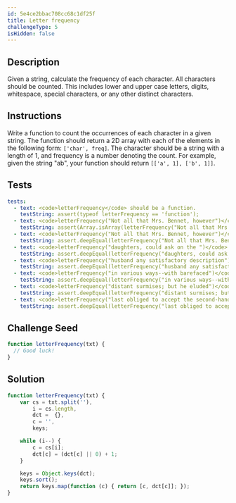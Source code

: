 ```yaml
---
id: 5e4ce2bbac708cc68c1df25f
title: Letter frequency
challengeType: 5
isHidden: false
---
```


## Description
<section id='description'>
Given a string, calculate the frequency of each character.
All characters should be counted. This includes lower and upper case letters, digits, whitespace, special characters, or any other distinct characters.
</section>

## Instructions
<section id='instructions'>
Write a function to count the occurrences of each character in a given string.
The function should return a 2D array with each of the elements in the following form: <code>['char', freq]</code>. The character should be a string with a length of 1, and frequency is a number denoting the count.
For example, given the string "ab", your function should return <code>[['a', 1], ['b', 1]]</code>.
</section>

## Tests
<section id='tests'>

``` yml
tests:
  - text: <code>letterFrequency</code> should be a function.
    testString: assert(typeof letterFrequency == 'function');
  - text: <code>letterFrequency("Not all that Mrs. Bennet, however")</code> should return an array.
    testString: assert(Array.isArray(letterFrequency("Not all that Mrs. Bennet, however")));
  - text: <code>letterFrequency("Not all that Mrs. Bennet, however")</code> should return <code>[[" ", 5], [", ", 1], [".", 1], ["B", 1], ["M", 1], ["N", 1], ["a", 2], ["e", 4], ["h", 2], ["l", 2], ["n", 2], ["o", 2], ["r", 2], ["s", 1], ["t", 4], ["v", 1], ["w", 1]]</code>.
    testString: assert.deepEqual(letterFrequency("Not all that Mrs. Bennet, however"), [[' ', 5], [',', 1], ['.', 1], ['B', 1], ['M', 1], ['N', 1], ['a', 2], ['e', 4], ['h', 2], ['l', 2], ['n', 2], ['o', 2], ['r', 2], ['s', 1], ['t', 4], ['v', 1], ['w', 1]]);
  - text: <code>letterFrequency("daughters, could ask on the ")</code> should return <code>[[' ',5],[',',1],['a',2],['c',1],['d',2],['e',2],['g',1],['h',2],['k',1],['l',1],['n',1],['o',2],['r',1],['s',2],['t',2],['u',2]]</code>.
    testString: assert.deepEqual(letterFrequency("daughters, could ask on the "), [[' ', 5], [',', 1], ['a', 2], ['c', 1], ['d', 2], ['e', 2], ['g', 1], ['h', 2], ['k', 1], ['l', 1], ['n', 1], ['o', 2], ['r', 1], ['s', 2], ['t', 2], ['u', 2]]);
  - text: <code>letterFrequency("husband any satisfactory description")</code> should return <code>[[" ", 3], ["a", 4], ["b", 1], ["c", 2], ["d", 2], ["e", 1], ["f", 1], ["h", 1], ["i", 3], ["n", 3], ["o", 2], ["p", 1], ["r", 2], ["s", 4], ["t", 3], ["u", 1], ["y", 2]]</code>.
    testString: assert.deepEqual(letterFrequency("husband any satisfactory description"), [[' ', 3], ['a', 4], ['b', 1], ['c', 2], ['d', 2], ['e', 1], ['f', 1], ['h', 1], ['i', 3], ['n', 3], ['o', 2], ['p', 1], ['r', 2], ['s', 4], ['t', 3], ['u', 1], ['y', 2]]);
  - text: <code>letterFrequency("in various ways--with barefaced")</code> should return <code>[[" ", 3], ["-", 2], ["a", 4], ["b", 1], ["c", 1], ["d", 1], ["e", 2], ["f", 1], ["h", 1], ["i", 3], ["n", 1], ["o", 1], ["r", 2], ["s", 2], ["t", 1], ["u", 1], ["v", 1], ["w", 2], ["y", 1]]</code>.
    testString: assert.deepEqual(letterFrequency("in various ways--with barefaced"), [[' ', 3], ['-', 2], ['a', 4], ['b', 1], ['c', 1], ['d', 1], ['e', 2], ['f', 1], ['h', 1], ['i', 3], ['n', 1], ['o', 1], ['r', 2], ['s', 2], ['t', 1], ['u', 1], ['v', 1], ['w', 2], ['y', 1]]);
  - text: <code>letterFrequency("distant surmises; but he eluded")</code> should return <code>[[" ", 4], ["; ", 1], ["a", 1], ["b", 1], ["d", 3], ["e", 4], ["h", 1], ["i", 2], ["l", 1], ["m", 1], ["n", 1], ["r", 1], ["s", 4], ["t", 3], ["u", 3]]</code>.
    testString: assert.deepEqual(letterFrequency("distant surmises; but he eluded"), [[' ', 4], [';', 1], ['a', 1], ['b', 1], ['d', 3], ['e', 4], ['h', 1], ['i', 2], ['l', 1], ['m', 1], ['n', 1], ['r', 1], ['s', 4], ['t', 3], ['u', 3]]);
  - text: <code>letterFrequency("last obliged to accept the second-hand,")</code> should return <code>[[" ", 5], [", ", 1], ["-", 1], ["a", 3], ["b", 1], ["c", 3], ["d", 3], ["e", 4], ["g", 1], ["h", 2], ["i", 1], ["l", 2], ["n", 2], ["o", 3], ["p", 1], ["s", 2], ["t", 4]]</code>.
    testString: assert.deepEqual(letterFrequency("last obliged to accept the second-hand,"), [[' ', 5], [',', 1], ['-', 1], ['a', 3], ['b', 1], ['c', 3], ['d', 3], ['e', 4], ['g', 1], ['h', 2], ['i', 1], ['l', 2], ['n', 2], ['o', 3], ['p', 1], ['s', 2], ['t', 4]]);
```

</section>

## Challenge Seed
<section id='challengeSeed'>

<div id='js-seed'>

```js
function letterFrequency(txt) {
  // Good luck!
}
```

</div>

</section>

## Solution
<section id='solution'>

```js
function letterFrequency(txt) {
    var cs = txt.split(''),
        i = cs.length,
        dct =  {},
        c = '',
        keys;

    while (i--) {
        c = cs[i];
        dct[c] = (dct[c] || 0) + 1;
    }

    keys = Object.keys(dct);
    keys.sort();
    return keys.map(function (c) { return [c, dct[c]]; });
}
```

</section>
